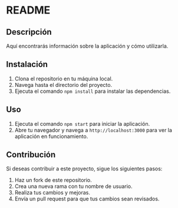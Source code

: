 # README

## Descripción

Aquí encontrarás información sobre la aplicación y cómo utilizarla.

## Instalación

1. Clona el repositorio en tu máquina local.
2. Navega hasta el directorio del proyecto.
3. Ejecuta el comando `npm install` para instalar las dependencias.

## Uso

1. Ejecuta el comando `npm start` para iniciar la aplicación.
2. Abre tu navegador y navega a `http://localhost:3000` para ver la aplicación en funcionamiento.

## Contribución

Si deseas contribuir a este proyecto, sigue los siguientes pasos:

1. Haz un fork de este repositorio.
2. Crea una nueva rama con tu nombre de usuario.
3. Realiza tus cambios y mejoras.
4. Envía un pull request para que tus cambios sean revisados.

